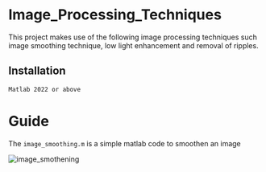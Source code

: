 # Image_Processing_Techniques
This project makes use of the following image processing techniques such image smoothing technique, low light enhancement and removal of ripples.

## Installation 
`Matlab 2022 or above `

# Guide
The `image_smoothing.m` is a simple matlab code to smoothen an image

![image_smothening](results/untiltle.tif)
